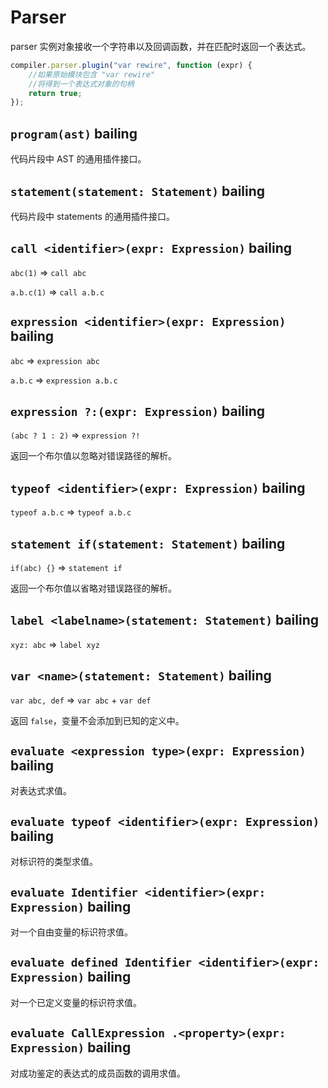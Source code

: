 # Parser

parser 实例对象接收一个字符串以及回调函数，并在匹配时返回一个表达式。

```javascript
compiler.parser.plugin("var rewire", function (expr) {
    //如果原始模块包含 "var rewire"
    //将得到一个表达式对象的句柄
    return true;
});
```

## `program(ast)` bailing

代码片段中 AST 的通用插件接口。

## `statement(statement: Statement)` bailing

代码片段中 statements 的通用插件接口。

## `call <identifier>(expr: Expression)` bailing

`abc(1)` =&gt; `call abc`

`a.b.c(1)` =&gt; `call a.b.c`

## `expression <identifier>(expr: Expression)` bailing

`abc` =&gt; `expression abc`

`a.b.c` =&gt; `expression a.b.c`

## `expression ?:(expr: Expression)` bailing

`(abc ? 1 : 2)` =&gt; `expression ?!`

返回一个布尔值以忽略对错误路径的解析。

## `typeof <identifier>(expr: Expression)` bailing

`typeof a.b.c` =&gt; `typeof a.b.c`

## `statement if(statement: Statement)` bailing

`if(abc) {}` =&gt; `statement if`

返回一个布尔值以省略对错误路径的解析。

## `label <labelname>(statement: Statement)` bailing

`xyz: abc` =&gt; `label xyz`

## `var <name>(statement: Statement)` bailing

`var abc, def` =&gt; `var abc` + `var def`

返回 `false`，变量不会添加到已知的定义中。

## `evaluate <expression type>(expr: Expression)` bailing

对表达式求值。

## `evaluate typeof <identifier>(expr: Expression)` bailing

对标识符的类型求值。

## `evaluate Identifier <identifier>(expr: Expression)` bailing

对一个自由变量的标识符求值。

## `evaluate defined Identifier <identifier>(expr: Expression)` bailing

对一个已定义变量的标识符求值。

## `evaluate CallExpression .<property>(expr: Expression)` bailing

对成功鉴定的表达式的成员函数的调用求值。



